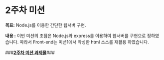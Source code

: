 2주차 미션
=========

**목표:**  Node.js를 이용한 간단한 웹서버 구현.

**내용 :**  이번 미션의 초점은 Node.js와 express를 이용하여 웹서버를 구현으로 정하였습니다. 따라서 Front-end는 미션1에서 작성한 html 소스를 재활용 하였습니다.

###**[2주차 미션 과제물](http://112.72.158.187:3000/self_introduction.html)**###


